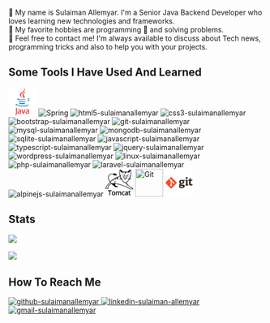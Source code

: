 <div id="header" align="center">
    <img src="https://komarev.com/ghpvc/?username=sulaimanallemyar&style=flat-square&color=blue" alt=""/>
</div>
👋 My name is Sulaiman Allemyar. I'm a Senior Java Backend Developer who loves learning new technologies and frameworks.
<br>
🧩 My favorite hobbies are programming 🤡 and solving problems.
<br>
🎈 Feel free to contact me! I'm always available to discuss about Tech news, programming tricks and also to help you with your projects.
<br>
<h2>Some Tools I Have Used And Learned</h2>
<p align="left">
    <img src="https://github.com/devicons/devicon/blob/master/icons/java/java-original-wordmark.svg" title="Java" alt="Java" width="55" height="55"/>
    <img src="https://github.com/devicons/devicon/blob/master/icons/spring/spring-boot-wordmark.svg" title="Spring" alt="Spring" width="55" height="55"/>
    <img src="https://cdn.jsdelivr.net/gh/devicons/devicon/icons/html5/html5-original-wordmark.svg"  width="55" height="55" alt="html5-sulaimanallemyar"/>
    <img src="https://cdn.jsdelivr.net/gh/devicons/devicon/icons/css3/css3-original-wordmark.svg" width="55" height="55" alt="css3-sulaimanallemyar"/>
    <img src="https://cdn.jsdelivr.net/gh/devicons/devicon/icons/bootstrap/bootstrap-original.svg" width="55" height="55" alt="bootstrap-sulaimanallemyar"/>
    <img src="https://github.com/atenadadkhah/atenadadkhah/assets/91287064/46ebbddc-eb10-4f90-92be-871980d4be3d" width="55" height="55" alt="git-sulaimanallemyar"/>
    <img src="https://cdn.jsdelivr.net/gh/devicons/devicon/icons/mysql/mysql-original.svg" width="55" height="55" alt="mysql-sulaimanallemyar"/>
    <img src="https://cdn.jsdelivr.net/gh/devicons/devicon/icons/mongodb/mongodb-original.svg" width="55" height="55" alt="mongodb-sulaimanallemyar"/>
    <img src="https://github.com/atenadadkhah/atenadadkhah/assets/91287064/1dc3ce50-9792-4004-9aeb-c637eb3cdfb3" width="55" height="55" alt="sqlite-sulaimanallemyar"/>
    <img src="https://cdn.jsdelivr.net/gh/devicons/devicon/icons/javascript/javascript-original.svg" width="55" height="55" alt="javascript-sulaimanallemyar"/>
    <img src="https://user-images.githubusercontent.com/91287064/228953632-c5d62e0b-1cd3-4a4d-bdfd-b7633f7662a0.png" width="55" height="55" alt="typescript-sulaimanallemyar"/>
    <img src="https://user-images.githubusercontent.com/91287064/230383832-7f9d2484-4cbc-4015-96d7-06439e7de6fd.png" width="55" height="55" alt="jquery-sulaimanallemyar"/>
    <img src="https://cdn.jsdelivr.net/gh/devicons/devicon/icons/wordpress/wordpress-original.svg" width="55" height="55" alt="wordpress-sulaimanallemyar"/>
    <img src="https://cdn.jsdelivr.net/gh/devicons/devicon/icons/linux/linux-original.svg" width="55" height="55" alt="linux-sulaimanallemyar"/>
    <img src="https://cdn.jsdelivr.net/gh/devicons/devicon/icons/php/php-original.svg" width="55" height="55" alt="php-sulaimanallemyar"/>
    <img src="https://cdn.jsdelivr.net/gh/devicons/devicon/icons/laravel/laravel-plain-wordmark.svg" width="55" height="55" alt="laravel-sulaimanallemyar"/>
    <img src="https://user-images.githubusercontent.com/91287064/228954023-d1dfd66a-937b-4c17-b216-fcbb87dcbe20.png" width="55" height="55" alt="alpinejs-sulaimanallemyar"/>
    <img src="https://github.com/devicons/devicon/blob/master/icons/tomcat/tomcat-line-wordmark.svg" title="Git" **alt="Git" width="55" height="55"/>
    <img src="https://github.com/devicons/devicon/blob/master/icons/tomcat/jenkins-line.svg" title="Git" **alt="Git" width="55" height="55"/>
    <img src="https://github.com/devicons/devicon/blob/master/icons/git/git-original-wordmark.svg" title="Git" **alt="Git" width="55" height="55"/>
</p>
<h2>Stats</h2>
<p>
    <img src="https://github-readme-stats.vercel.app/api?username=sulaimanallemyar&theme=transparent">
</p>
<p>
    <img src="https://github-readme-stats.vercel.app/api/top-langs/?username=sulaimanallemyar&layout=compact&theme=transparent">
</p>

<h2>How To Reach Me</h2>
<p>

<p>
    <a href="https://github.com/sulaimanallemyar">
        <img src="https://user-images.githubusercontent.com/91287064/208878669-0146cc1a-b0a6-4a6e-9f4b-082c37264309.png" alt="github-sulaimanallemyar" width="50" height="50">
    </a>
    <a href="https://www.linkedin.com/in/sulaiman-allemyar/">
        <img src="https://user-images.githubusercontent.com/91287064/208878686-01604f88-f0ac-4709-9cfc-2cc69b62d1aa.png" alt="linkedin-sulaiman-allemyar" width="50" height="50">
    </a>
    <a href="mailto:https://github.com/sulaimanallemyar">
        <img src="https://user-images.githubusercontent.com/91287064/208878678-26652569-8d38-45c9-aa13-28a33a7fc967.png" alt="gmail-sulaimanallemyar" width="50" height="50">
    </a>
</p>

</p>

